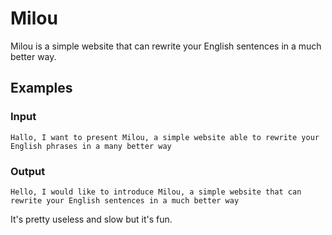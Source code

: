 # Milou

Milou is a simple website that can rewrite your English sentences in a much better way.

## Examples

### Input

```
Hallo, I want to present Milou, a simple website able to rewrite your English phrases in a many better way
```

### Output

```
Hello, I would like to introduce Milou, a simple website that can rewrite your English sentences in a much better way
```

It's pretty useless and slow but it's fun.